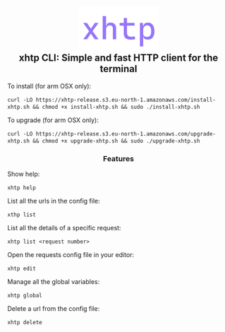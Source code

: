 <h2 align="center">
        <img height="100" alt="xhtp" src="https://github.com/Ullvar/xhtp/blob/master/docs/xhtp-logo.png" />
    <br>
    xhtp CLI: Simple and fast HTTP client for the terminal
</h2>

To install (for arm OSX only):
```
curl -LO https://xhtp-release.s3.eu-north-1.amazonaws.com/install-xhtp.sh && chmod +x install-xhtp.sh && sudo ./install-xhtp.sh
```

To upgrade (for arm OSX only):
```
curl -LO https://xhtp-release.s3.eu-north-1.amazonaws.com/upgrade-xhtp.sh && chmod +x upgrade-xhtp.sh && sudo ./upgrade-xhtp.sh
```

<h3 align="center">
    Features
</h3>

Show help:
```
xhtp help
```

List all the urls in the config file:
```
xthp list
```

List all the details of a specific request:
```
xhtp list <request number>
```

Open the requests config file in your editor:
```
xhtp edit
```

Manage all the global variables:
```
xhtp global
```

Delete a url from the config file:
```
xhtp delete
```
